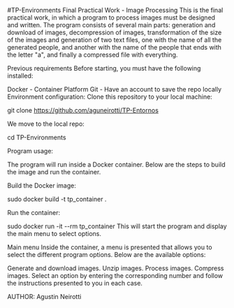 #TP-Environments
Final Practical Work - Image Processing
This is the final practical work, in which a program to process images must be designed and written. The program consists of several main parts: generation and download of images, decompression of images, transformation of the size of the images and generation of two text files, one with the name of all the generated people, and another with the name of the people that ends with the letter "a", and finally a compressed file with everything.

Previous requirements
Before starting, you must have the following installed:

Docker - Container Platform
Git - Have an account to save the repo locally
Environment configuration:
Clone this repository to your local machine:

git clone https://github.com/aguneirotti/TP-Entornos

We move to the local repo:

cd TP-Environments

Program usage:

The program will run inside a Docker container. Below are the steps to build the image and run the container.

Build the Docker image:

sudo docker build -t tp_container .

Run the container:

sudo docker run -it --rm tp_container
This will start the program and display the main menu to select options.

Main menu
Inside the container, a menu is presented that allows you to select the different program options. Below are the available options:

Generate and download images.
Unzip images.
Process images.
Compress images.
Select an option by entering the corresponding number and follow the instructions presented to you in each case.

AUTHOR: Agustin Neirotti
